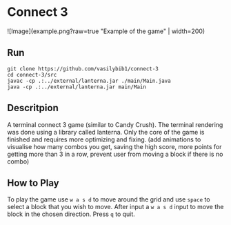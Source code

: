 # Connect 3 

![Image](example.png?raw=true "Example of the game" | width=200)

## Run

```
git clone https://github.com/vasilybib1/connect-3
cd connect-3/src
javac -cp .:../external/lanterna.jar ./main/Main.java
java -cp .:../external/lanterna.jar main/Main
```

## Descritpion

A terminal connect 3 game (similar to Candy Crush). The terminal rendering was done using a library called lanterna. Only the core of the game is finished and requires more optimizing and fixing. (add animations to visualise how many combos you get, saving the high score, more points for getting more than 3 in a row, prevent user from moving a block if there is no combo)

## How to Play

To play the game use `w a s d` to move around the grid and use `space` to select a block that you wish to move. After input a `w a s d` input to move the block in the chosen direction. Press `q` to quit.
